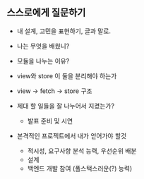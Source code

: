 ## 스스로에게 질문하기

- 내 설계, 고민을 표현하기, 글과 말로.

- 나는 무엇을 배웠니?

- 모듈을 나누는 이유?

- view와 store 이 둘을 분리해야 하는가

- view -> fetch -> store 구조

- 제대 할 일들을 잘 나누어서 지켰는가?
	- 발표 준비 및 시연

- 본격적인 프로젝트에서 내가 얻어가야 할것
	- 적시성, 요구사항 분석 능력, 우선순위 배분
	- 설계
	- 백엔드 개발 참여 (풀스택스러운(?) 능력)
